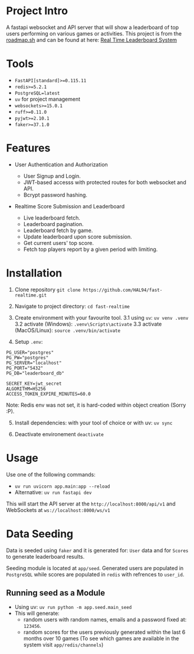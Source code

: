 # Project Intro
A fastapi websocket and API server that will show a leaderboard of top users performing on various games or activities. This project is from the [roadmap.sh](https://roadmap.sh/) and can be found at here: [Real Time Leaderboard System](https://roadmap.sh/projects/realtime-leaderboard-system)


# Tools
- `FastAPI[standard]>=0.115.11`
- `redis>=5.2.1`
- `PostgreSQL=latest`
- `uv` for project management
- `websockets>=15.0.1`
- `ruff>=0.11.0`
- `pyjwt>=2.10.1`
- `faker>=37.1.0`


# Features
- User Authentication and Authorization
    - User Signup and Login.
    - JWT-based accesss with protected routes for both websocket and API.
    - Bcrypt password hashing.

- Realtime Score Submission and Leaderboard      
    - Live leaderboard fetch.
    - Leaderboard pagination.
    - Leaderboard fetch by game.
    - Update leaderboard upon score submission.
    - Get current users' top score.
    - Fetch top players report by a given period with limiting.


# Installation
1. Clone repository
```git clone https://github.com/HAL94/fast-realtime.git```

2. Navigate to project directory: `cd fast-realtime`

3. Create environment with your favourite tool.
    3.1 using `uv`: `uv venv .venv`
    3.2 activate (Windows): `.venv\Scripts\activate`
    3.3 activate (MacOS/Linux): `source .venv/bin/activate`

4. Setup `.env`:
```
PG_USER="postgres"
PG_PW="postgres"
PG_SERVER="localhost"
PG_PORT="5432" 
PG_DB="leaderboard_db"

SECRET_KEY=jwt_secret
ALGORITHM=HS256
ACCESS_TOKEN_EXPIRE_MINUTES=60.0
```
Note: Redis env was not set, it is hard-coded within object creation (Sorry :P).

5. Install dependencies:
with your tool of choice or with uv: `uv sync`

6. Deactivate environement
```deactivate```

# Usage
Use one of the following commands:
- `uv run uvicorn app.main:app --reload`
- Alternative: `uv run fastapi dev`

This will start the API server at the `http://localhost:8000/api/v1` and WebSockets at `ws://localhost:8000/ws/v1`


# Data Seeding
Data is seeded using `faker` and it is generated for: `User` data and for `Scores` to generate leaderboard results.

Seeding module is located at `app/seed`. Generated users are populated in `PostgreSQL` while scores are populated in `redis` with refrences to `user_id`.

## Running seed as a Module
- Using uv: `uv run python -m app.seed.main_seed`
- This will generate:
    - random users with random names, emails and a password fixed at: `123456`.
    - random scores for the users previously generated within the last 6 months over 10 games (To see which games are available in the system visit `app/redis/channels`)

